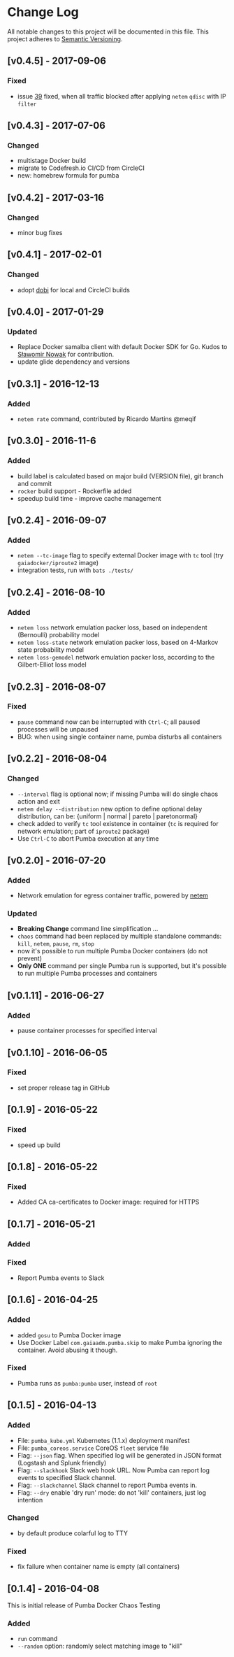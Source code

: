 # Change Log
All notable changes to this project will be documented in this file.
This project adheres to [Semantic Versioning](http://semver.org/).

## [v0.4.5] - 2017-09-06
### Fixed
- issue [39](https://github.com/gaia-adm/pumba/issues/39) fixed, when all traffic blocked after applying `netem` `qdisc` with IP `filter` 

## [v0.4.3] - 2017-07-06
### Changed
- multistage Docker build 
- migrate to Codefresh.io CI/CD from CircleCI
- new: homebrew formula for pumba

## [v0.4.2] - 2017-03-16
### Changed
- minor bug fixes

## [v0.4.1] - 2017-02-01
### Changed
- adopt [dobi](https://dnephin.github.io/dobi/) for local and CircleCI builds

## [v0.4.0] - 2017-01-29
### Updated
- Replace Docker samalba client with default Docker SDK for Go. Kudos to [Sławomir Nowak](https://github.com/slnowak) for contribution.
- update glide dependency and versions

## [v0.3.1] - 2016-12-13
### Added
- `netem rate` command, contributed by Ricardo Martins @meqif

## [v0.3.0] - 2016-11-6
### Added
- build label is calculated based on major build (VERSION file), git branch and commit
- `rocker` build support - Rockerfile added
- speedup build time - improve cache management

## [v0.2.4] - 2016-09-07
### Added
- `netem --tc-image` flag to specify external Docker image with `tc` tool (try `gaiadocker/iproute2` image)
- integration tests, run with `bats ./tests/`

## [v0.2.4] - 2016-08-10
### Added
- `netem loss` network emulation packer loss, based on independent (Bernoulli) probability model
- `netem loss-state` network emulation packer loss, based on 4-Markov state probability model
- `netem loss-gemodel` network emulation packer loss, according to the Gilbert-Elliot loss model

## [v0.2.3] - 2016-08-07
### Fixed
- `pause` command now can be interrupted with `Ctrl-C`; all paused processes will be unpaused
- BUG: when using single container name, pumba disturbs all containers

## [v0.2.2] - 2016-08-04
### Changed
- `--interval` flag is optional now; if missing Pumba will do single chaos action and exit
- `netem delay --distribution` new option to define optional delay distribution, can be: {uniform | normal | pareto |  paretonormal}
- check added to verify `tc` tool existence in container (`tc` is required for network emulation; part of `iproute2` package)
- Use `Ctrl-C` to abort Pumba execution at any time

## [v0.2.0] - 2016-07-20
### Added
- Network emulation for egress container traffic, powered by [netem](http://www.linuxfoundation.org/collaborate/workgroups/networking/netem)
### Updated
- **Breaking Change** command line simplification ...
- `chaos` command had been replaced by multiple standalone commands: `kill`, `netem`, `pause`, `rm`, `stop`
- now it's possible to run multiple Pumba Docker containers (do not prevent)
- **Only ONE** command per single Pumba run is supported, but it's possible to run multiple Pumba processes and containers

## [v0.1.11] - 2016-06-27
### Added
- pause container processes for specified interval

## [v0.1.10] - 2016-06-05
### Fixed
- set proper release tag in GitHub

## [0.1.9] - 2016-05-22
### Fixed
- speed up build

## [0.1.8] - 2016-05-22
### Fixed
- Added CA ca-certificates to Docker image: required for HTTPS

## [0.1.7] - 2016-05-21
### Added
### Fixed
- Report Pumba events to Slack

## [0.1.6] - 2016-04-25
### Added
- added `gosu` to Pumba Docker image
- Use Docker Label `com.gaiaadm.pumba.skip` to make Pumba ignoring the container. Avoid abusing it though.
### Fixed
- Pumba runs as `pumba:pumba` user, instead of `root`

## [0.1.5] - 2016-04-13
### Added
- File: `pumba_kube.yml` Kubernetes (1.1.x) deployment manifest
- File: `pumba_coreos.service` CoreOS `fleet` service file
- Flag: `--json` flag. When specified log will be generated in JSON format (Logstash and Splunk friendly)
- Flag: `--slackhook` Slack web hook URL. Now Pumba can report log events to specified Slack channel.
- Flag: `--slackchannel` Slack channel to report Pumba events in.
- Flag: `--dry` enable 'dry run' mode: do not 'kill' containers, just log intention
### Changed
- by default produce colarful log to TTY
### Fixed
- fix failure when container name is empty (all containers)

## [0.1.4] - 2016-04-08
This is initial release of Pumba Docker Chaos Testing
### Added
- `run` command
- `--random` option: randomly select matching image to "kill"
